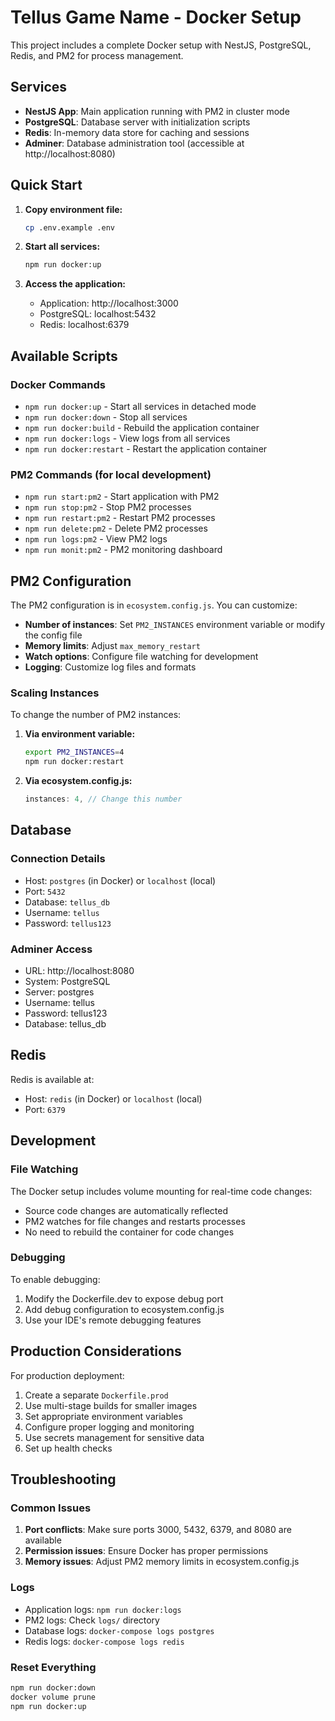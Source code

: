 # Tellus Game Name - Docker Setup

This project includes a complete Docker setup with NestJS, PostgreSQL, Redis, and PM2 for process management.

## Services

- **NestJS App**: Main application running with PM2 in cluster mode
- **PostgreSQL**: Database server with initialization scripts
- **Redis**: In-memory data store for caching and sessions
- **Adminer**: Database administration tool (accessible at http://localhost:8080)

## Quick Start

1. **Copy environment file:**
   ```bash
   cp .env.example .env
   ```

2. **Start all services:**
   ```bash
   npm run docker:up
   ```

3. **Access the application:**
   - Application: http://localhost:3000
   - PostgreSQL: localhost:5432
   - Redis: localhost:6379

## Available Scripts

### Docker Commands
- `npm run docker:up` - Start all services in detached mode
- `npm run docker:down` - Stop all services
- `npm run docker:build` - Rebuild the application container
- `npm run docker:logs` - View logs from all services
- `npm run docker:restart` - Restart the application container

### PM2 Commands (for local development)
- `npm run start:pm2` - Start application with PM2
- `npm run stop:pm2` - Stop PM2 processes
- `npm run restart:pm2` - Restart PM2 processes
- `npm run delete:pm2` - Delete PM2 processes
- `npm run logs:pm2` - View PM2 logs
- `npm run monit:pm2` - PM2 monitoring dashboard

## PM2 Configuration

The PM2 configuration is in `ecosystem.config.js`. You can customize:

- **Number of instances**: Set `PM2_INSTANCES` environment variable or modify the config file
- **Memory limits**: Adjust `max_memory_restart`
- **Watch options**: Configure file watching for development
- **Logging**: Customize log files and formats

### Scaling Instances

To change the number of PM2 instances:

1. **Via environment variable:**
   ```bash
   export PM2_INSTANCES=4
   npm run docker:restart
   ```

2. **Via ecosystem.config.js:**
   ```javascript
   instances: 4, // Change this number
   ```

## Database

### Connection Details
- Host: `postgres` (in Docker) or `localhost` (local)
- Port: `5432`
- Database: `tellus_db`
- Username: `tellus`
- Password: `tellus123`

### Adminer Access
- URL: http://localhost:8080
- System: PostgreSQL
- Server: postgres
- Username: tellus
- Password: tellus123
- Database: tellus_db

## Redis

Redis is available at:
- Host: `redis` (in Docker) or `localhost` (local)
- Port: `6379`

## Development

### File Watching
The Docker setup includes volume mounting for real-time code changes:
- Source code changes are automatically reflected
- PM2 watches for file changes and restarts processes
- No need to rebuild the container for code changes

### Debugging
To enable debugging:
1. Modify the Dockerfile.dev to expose debug port
2. Add debug configuration to ecosystem.config.js
3. Use your IDE's remote debugging features

## Production Considerations

For production deployment:
1. Create a separate `Dockerfile.prod`
2. Use multi-stage builds for smaller images
3. Set appropriate environment variables
4. Configure proper logging and monitoring
5. Use secrets management for sensitive data
6. Set up health checks

## Troubleshooting

### Common Issues

1. **Port conflicts**: Make sure ports 3000, 5432, 6379, and 8080 are available
2. **Permission issues**: Ensure Docker has proper permissions
3. **Memory issues**: Adjust PM2 memory limits in ecosystem.config.js

### Logs
- Application logs: `npm run docker:logs`
- PM2 logs: Check `logs/` directory
- Database logs: `docker-compose logs postgres`
- Redis logs: `docker-compose logs redis`

### Reset Everything
```bash
npm run docker:down
docker volume prune
npm run docker:up
```
